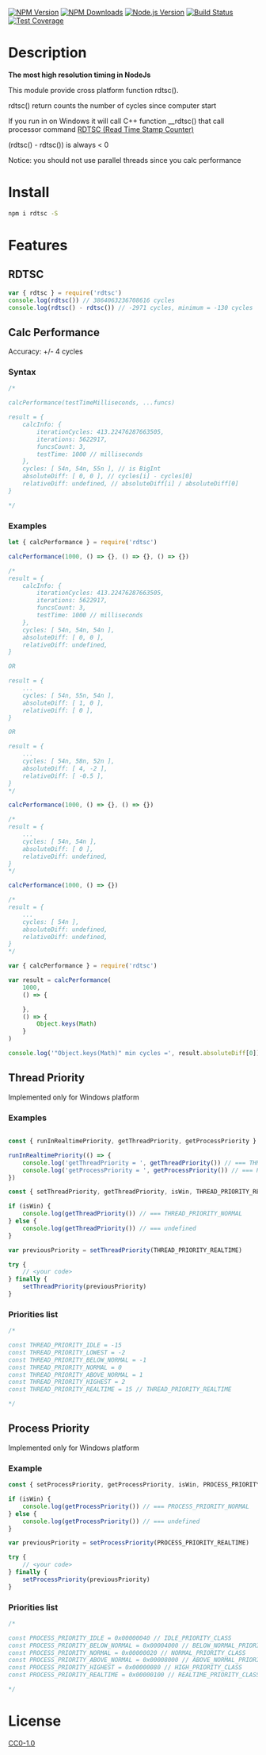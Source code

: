 [![NPM Version][npm-image]][npm-url]
[![NPM Downloads][downloads-image]][downloads-url]
[![Node.js Version][node-version-image]][node-version-url]
[![Build Status][travis-image]][travis-url]
[![Test Coverage][coveralls-image]][coveralls-url]

# Description

**The most high resolution timing in NodeJs**

This module provide cross platform function rdtsc().

rdtsc() return counts the number of cycles since computer start

If you run in on Windows it will call C++ function __rdtsc() that call processor command [RDTSC (Read Time Stamp Counter)](https://en.wikipedia.org/wiki/Time_Stamp_Counter)

(rdtsc() - rdtsc()) is always < 0

Notice: you should not use parallel threads since you calc performance

# Install

```bash
npm i rdtsc -S
```
# Features

## RDTSC

```js
var { rdtsc } = require('rdtsc')
console.log(rdtsc()) // 3864063236708616 cycles
console.log(rdtsc() - rdtsc()) // -2971 cycles, minimum = -130 cycles
```

## Calc Performance

Accuracy: +/- 4 cycles

### Syntax
```js
/*

calcPerformance(testTimeMilliseconds, ...funcs)

result = {
    calcInfo: { 
        iterationCycles: 413.22476287663505,
        iterations: 5622917,
        funcsCount: 3,
        testTime: 1000 // milliseconds
    },
    cycles: [ 54n, 54n, 55n ], // is BigInt
    absoluteDiff: [ 0, 0 ], // cycles[i] - cycles[0]
    relativeDiff: undefined, // absoluteDiff[i] / absoluteDiff[0]
}

*/
```

### Examples

```js
let { calcPerformance } = require('rdtsc')

calcPerformance(1000, () => {}, () => {}, () => {})

/*
result = {
    calcInfo: { 
        iterationCycles: 413.22476287663505,
        iterations: 5622917,
        funcsCount: 3,
        testTime: 1000 // milliseconds
    },
    cycles: [ 54n, 54n, 54n ],
    absoluteDiff: [ 0, 0 ],
    relativeDiff: undefined,
}

OR

result = {
    ...
    cycles: [ 54n, 55n, 54n ],
    absoluteDiff: [ 1, 0 ],
    relativeDiff: [ 0 ],
}

OR

result = {
    ...
    cycles: [ 54n, 58n, 52n ],
    absoluteDiff: [ 4, -2 ],
    relativeDiff: [ -0.5 ],
}
*/

calcPerformance(1000, () => {}, () => {})

/*
result = {
    ...
    cycles: [ 54n, 54n ],
    absoluteDiff: [ 0 ],
    relativeDiff: undefined,
}
*/

calcPerformance(1000, () => {})

/*
result = {
    ...
    cycles: [ 54n ],
    absoluteDiff: undefined,
    relativeDiff: undefined,
}
*/

```

<!-- eslint-disable indent -->
```js
var { calcPerformance } = require('rdtsc')

var result = calcPerformance(
    1000,
    () => {

    },
    () => {
        Object.keys(Math)
    }
)

console.log('"Object.keys(Math)" min cycles =', result.absoluteDiff[0]) // about 20-40 cycles
```

## Thread Priority

Implemented only for Windows platform

### Examples

<!-- eslint-disable indent -->
```js

const { runInRealtimePriority, getThreadPriority, getProcessPriority } = require('rdtsc')

runInRealtimePriority(() => {
    console.log('getThreadPriority = ', getThreadPriority()) // === THREAD_PRIORITY_REALTIME
    console.log('getProcessPriority = ', getProcessPriority()) // === PROCESS_PRIORITY_REALTIME
})

```


<!-- eslint-disable indent -->
```js
const { setThreadPriority, getThreadPriority, isWin, THREAD_PRIORITY_REALTIME } = require('rdtsc')

if (isWin) {
    console.log(getThreadPriority()) // === THREAD_PRIORITY_NORMAL
} else {
    console.log(getThreadPriority()) // === undefined
}

var previousPriority = setThreadPriority(THREAD_PRIORITY_REALTIME)

try {
    // <your code>
} finally {
    setThreadPriority(previousPriority)
}
```

### Priorities list
```js
/*

const THREAD_PRIORITY_IDLE = -15
const THREAD_PRIORITY_LOWEST = -2
const THREAD_PRIORITY_BELOW_NORMAL = -1
const THREAD_PRIORITY_NORMAL = 0
const THREAD_PRIORITY_ABOVE_NORMAL = 1
const THREAD_PRIORITY_HIGHEST = 2
const THREAD_PRIORITY_REALTIME = 15 // THREAD_PRIORITY_REALTIME

*/
```

## Process Priority

Implemented only for Windows platform

### Example

<!-- eslint-disable indent -->
```js
const { setProcessPriority, getProcessPriority, isWin, PROCESS_PRIORITY_REALTIME } = require('rdtsc')

if (isWin) {
    console.log(getProcessPriority()) // === PROCESS_PRIORITY_NORMAL
} else {
    console.log(getProcessPriority()) // === undefined
}

var previousPriority = setProcessPriority(PROCESS_PRIORITY_REALTIME)

try {
    // <your code>
} finally {
    setProcessPriority(previousPriority)
}
```

### Priorities list
```js
/*

const PROCESS_PRIORITY_IDLE = 0x00000040 // IDLE_PRIORITY_CLASS
const PROCESS_PRIORITY_BELOW_NORMAL = 0x00004000 // BELOW_NORMAL_PRIORITY_CLASS
const PROCESS_PRIORITY_NORMAL = 0x00000020 // NORMAL_PRIORITY_CLASS
const PROCESS_PRIORITY_ABOVE_NORMAL = 0x00008000 // ABOVE_NORMAL_PRIORITY_CLASS
const PROCESS_PRIORITY_HIGHEST = 0x00000080 // HIGH_PRIORITY_CLASS
const PROCESS_PRIORITY_REALTIME = 0x00000100 // REALTIME_PRIORITY_CLASS

*/
```

# License

[CC0-1.0](LICENSE)

[npm-image]: https://img.shields.io/npm/v/rdtsc.svg
[npm-url]: https://npmjs.org/package/rdtsc
[node-version-image]: https://img.shields.io/node/v/rdtsc.svg
[node-version-url]: https://nodejs.org/en/download/
[travis-image]: https://travis-ci.org/NikolayMakhonin/nodejs-rdtsc.svg?branch=master
[travis-url]: https://travis-ci.org/NikolayMakhonin/nodejs-rdtsc
[coveralls-image]: https://coveralls.io/repos/github/NikolayMakhonin/nodejs-rdtsc/badge.svg?branch=master
[coveralls-url]: https://coveralls.io/github/NikolayMakhonin/nodejs-rdtsc?branch=master
[downloads-image]: https://img.shields.io/npm/dm/rdtsc.svg
[downloads-url]: https://npmjs.org/package/rdtsc